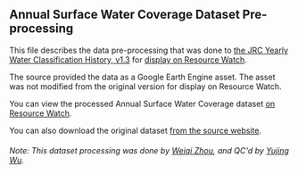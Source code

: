 ## Annual Surface Water Coverage Dataset Pre-processing
This file describes the data pre-processing that was done to [the JRC Yearly Water Classification History, v1.3](https://global-surface-water.appspot.com) for [display on Resource Watch](https://resourcewatch.org/data/explore/79f16b9a-a062-4820-822d-7858609a8fd5).

The source provided the data as a Google Earth Engine asset. The asset was not modified from the original version for display on Resource Watch.

You can view the processed Annual Surface Water Coverage dataset [on Resource Watch](https://resourcewatch.org/data/explore/79f16b9a-a062-4820-822d-7858609a8fd5).

You can also download the original dataset [from the source website](https://global-surface-water.appspot.com/download).

###### Note: This dataset processing was done by [Weiqi Zhou](https://www.wri.org/profile/weiqi-zhou), and QC'd by [Yujing Wu](https://www.wri.org/profile/yujing-wu).
